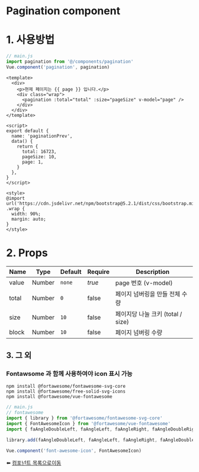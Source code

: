 # Pagination component

# 1. 사용방법
```javascript
// main.js
import pagination from '@/components/pagination'
Vue.component('pagination', pagination)
```

```vue
<template>
  <div>
    <p>현제 페이지는 {{ page }} 입니다.</p>
    <div class="wrap">
      <pagination :total="total" :size="pageSize" v-model="page" />
    </div>
  </div>
</template>

<script>
export default {
  name: 'paginationPrev',
  data() {
    return {
      total: 16723,
      pageSize: 10,
      page: 1,
    }
  },
}
</script>

<style>
@import url('https://cdn.jsdelivr.net/npm/bootstrap@5.2.1/dist/css/bootstrap.min.css');
.wrap {
  width: 90%;
  margin: auto;
}
</style>
```

# 2. Props
| Name | Type | Default | Require | Description |
|------|------|---------|---------|-------------|
| value | Number | <code>none</code> | *true* | page 번호 (v-model) |
| total | Number | <code>0</code> | false | 페이지 넘버링을 만들 전체 수량 |
| size | Number | <code>10</code> | false | 페이지당 나눌 크키 (total / size) |
| block | Number | <code>10</code> | false | 페이지 넘버링 수량 |

## 3. 그 외
### Fontawsome 과 함께 사용하여야 icon 표시 가능

```
npm install @fortawesome/fontawesome-svg-core
npm install @fortawesome/free-solid-svg-icons
npm install @fortawesome/vue-fontawesome
```

```javascript
// main.js
// fontawesome
import { library } from '@fortawesome/fontawesome-svg-core'
import { FontAwesomeIcon } from '@fortawesome/vue-fontawesome'
import { faAngleDoubleLeft, faAngleLeft, faAngleRight, faAngleDoubleRight } from '@fortawesome/free-solid-svg-icons'

library.add(faAngleDoubleLeft, faAngleLeft, faAngleRight, faAngleDoubleRight)

Vue.component('font-awesome-icon', FontAwesomeIcon)
```

:arrow_left: [컴포넌트 목록으로이동](https://github.com/dream-insight/frontEnd/tree/main/src)